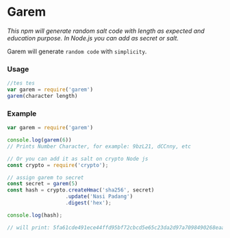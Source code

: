# Garem

*This npm will generate random salt code with length as expected and education purpose. In Node.js you can add as secret or salt.*

Garem will generate `random code` with `simplicity`.

### Usage
```javascript
//tes tes
var garem = require('garem')
garem(character length)
```
### Example
```javascript
var garem = require('garem')

console.log(garem(6))
// Prints Number Character, for example: 9bzL21, dCCnny, etc

// Or you can add it as salt on crypto Node js
const crypto = require('crypto');

// assign garem to secret
const secret = garem(5)
const hash = crypto.createHmac('sha256', secret)
                   .update('Nasi Padang')
                   .digest('hex');

console.log(hash);

// will print: 5fa61cde491ece44ffd95bf72cbcd5e65c23da2d97a7098490268eaa04df38e1

```
